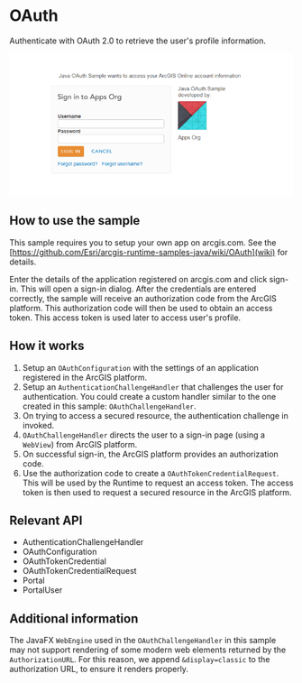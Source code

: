 # OAuth

Authenticate with OAuth 2.0 to retrieve the user's profile information.

![](OAuth.png)

## How to use the sample

This sample requires you to setup your own app on arcgis.com. See the [https://github.com/Esri/arcgis-runtime-samples-java/wiki/OAuth](wiki) for details.

Enter the details of the application registered on arcgis.com and click sign-in. This will open a sign-in dialog. After the credentials are entered correctly, the sample will receive an authorization code from the ArcGIS platform. This authorization code will then be used to obtain an access token. This access token is used later to access user's profile.

## How it works

1. Setup an `OAuthConfiguration` with the settings of an application registered in the ArcGIS platform.
2. Setup an `AuthenticationChallengeHandler` that challenges the user for authentication. You could create a custom handler similar to the one created in this sample: `OAuthChallengeHandler`.
3. On trying to access a secured resource, the authentication challenge in invoked.
4. `OAuthChallengeHandler` directs the user to a sign-in page (using a `WebView`) from ArcGIS platform.
5. On successful sign-in, the ArcGIS platform provides an authorization code.
6. Use the authorization code to create a `OAuthTokenCredentialRequest`. This will be used by the Runtime to request an access token. The access token is then used to request a secured resource in the ArcGIS platform.

## Relevant API

* AuthenticationChallengeHandler
* OAuthConfiguration
* OAuthTokenCredential
* OAuthTokenCredentialRequest
* Portal
* PortalUser

## Additional information

The JavaFX `WebEngine` used in the `OAuthChallengeHandler` in this sample may not support rendering of some modern web elements returned by the `AuthorizationURL`. For this reason, we append `&display=classic` to the authorization URL, to ensure it renders properly.
